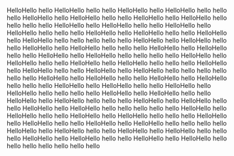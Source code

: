 HelloHello hello
HelloHello hello hello
HelloHello hello
HelloHello hello hello hello
HelloHello hello
HelloHello hello hello
HelloHello hello
HelloHello hello hello hello hello
HelloHello hello
HelloHello hello hello
HelloHello hello
HelloHello hello hello hello
HelloHello hello
HelloHello hello hello
HelloHello hello
HelloHello hello hello hello hello hello
HelloHello hello
HelloHello hello hello
HelloHello hello
HelloHello hello hello hello
HelloHello hello
HelloHello hello hello
HelloHello hello
HelloHello hello hello hello hello
HelloHello hello
HelloHello hello hello
HelloHello hello
HelloHello hello hello hello
HelloHello hello
HelloHello hello hello
HelloHello hello
HelloHello hello hello hello hello hello hello
HelloHello hello
HelloHello hello hello
HelloHello hello
HelloHello hello hello hello
HelloHello hello
HelloHello hello hello
HelloHello hello
HelloHello hello hello hello hello
HelloHello hello
HelloHello hello hello
HelloHello hello
HelloHello hello hello hello
HelloHello hello
HelloHello hello hello
HelloHello hello
HelloHello hello hello hello hello hello
HelloHello hello
HelloHello hello hello
HelloHello hello
HelloHello hello hello hello
HelloHello hello
HelloHello hello hello
HelloHello hello
HelloHello hello hello hello hello
HelloHello hello
HelloHello hello hello
HelloHello hello
HelloHello hello hello hello
HelloHello hello
HelloHello hello hello
HelloHello hello
HelloHello hello hello hello hello hello hello hello
